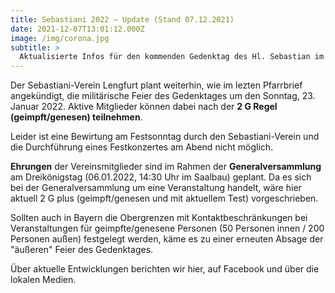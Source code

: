 ```yaml
---
title: Sebastiani 2022 – Update (Stand 07.12.2021)
date: 2021-12-07T13:01:12.000Z
image: /img/corona.jpg
subtitle: >
  Aktualisierte Infos für den kommenden Gedenktag des Hl. Sebastian im Jahr 2022 – Stand 7.12.2021
---
```


Der Sebastiani-Verein Lengfurt plant weiterhin, wie im lezten Pfarrbrief angekündigt, die militärische Feier des Gedenktages um den Sonntag, 23. Januar 2022. Aktive Mitglieder können dabei nach der **2 G Regel (geimpft/genesen) teilnehmen**.

Leider ist eine Bewirtung am Festsonntag durch den Sebastiani-Verein und die Durchführung eines Festkonzertes am Abend nicht möglich. 

**Ehrungen** der Vereinsmitglieder sind im Rahmen der **Generalversammlung** am Dreikönigstag (06.01.2022, 14:30 Uhr im Saalbau) geplant. 
Da es sich bei der Generalversammlung um eine Veranstaltung handelt, wäre hier aktuell 2 G plus (geimpft/genesen und mit aktuellem Test) vorgeschrieben.
 
Sollten auch in Bayern die Obergrenzen mit Kontaktbeschränkungen bei Veranstaltungen für geimpfte/genesene Personen (50 Personen innen / 200 Personen außen) festgelegt werden, käme es zu einer erneuten Absage der "äußeren" Feier des Gedenktages. 
 
Über aktuelle Entwicklungen berichten wir hier, auf Facebook und über die lokalen Medien.